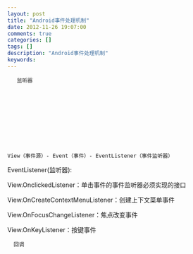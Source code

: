```yaml
---
layout: post
title: "Android事件处理机制"
date: 2012-11-26 19:07:00 
comments: true
categories: []
tags: []
description: "Android事件处理机制"
keywords: 
---
```



 
  
   
    
     
      
       监听器
      
     
    
   
  
 
 
  
   
    
    
    View（事件源）- Event（事件）- EventListener（事件监听器）
   
   
   
  
 
 
  
   
    
    
   
  
 
 
  
   
   
  
 
 
  
   
   
   
   
  
 
 
 
 
  
   EventListener(监听器):
  
 
 
  
   View.OnclickedListener：单击事件的事件监听器必须实现的接口
  
 
 
  
   View.OnCreateContextMenuListener：创建上下文菜单事件
  
 
 
  
   View.OnFocusChangeListener：焦点改变事件
  
 
 
  
   View.OnKeyListener：按键事件
  
 
 
  
  
 
 
  
   
    
     
      回调
     
    
   
   
   
  
 
 
  
  
 


